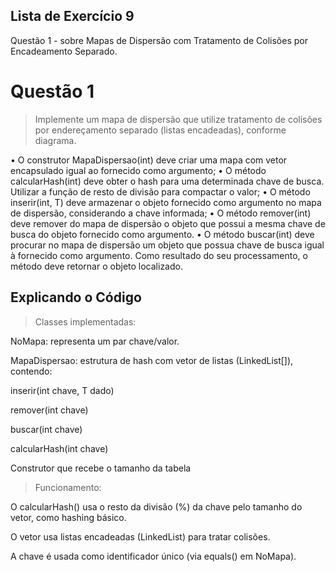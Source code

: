 ## Lista de Exercício 9 

Questão 1 - sobre Mapas de Dispersão com Tratamento de Colisões por Encadeamento Separado.

# Questão 1

> Implemente um mapa de dispersão que utilize tratamento de colisões por endereçamento separado (listas encadeadas), conforme diagrama.

• O construtor MapaDispersao(int) deve criar uma mapa com vetor encapsulado igual ao fornecido como
argumento;
• O método calcularHash(int) deve obter o hash para uma determinada chave de busca. Utilizar a função de resto
de divisão para compactar o valor;
• O método inserir(int, T) deve armazenar o objeto fornecido como argumento no mapa de dispersão,
considerando a chave informada;
• O método remover(int) deve remover do mapa de dispersão o objeto que possui a mesma chave de busca do
objeto fornecido como argumento.
• O método buscar(int) deve procurar no mapa de dispersão um objeto que possua chave de busca igual à
fornecido como argumento. Como resultado do seu processamento, o método deve retornar o objeto localizado.

## Explicando o Código

> Classes implementadas:

NoMapa<T>: representa um par chave/valor.

MapaDispersao<T>: estrutura de hash com vetor de listas (LinkedList[]), contendo:

inserir(int chave, T dado)

remover(int chave)

buscar(int chave)

calcularHash(int chave)

Construtor que recebe o tamanho da tabela

>  Funcionamento:

O calcularHash() usa o resto da divisão (%) da chave pelo tamanho do vetor, como hashing básico.

O vetor usa listas encadeadas (LinkedList) para tratar colisões.

A chave é usada como identificador único (via equals() em NoMapa).

